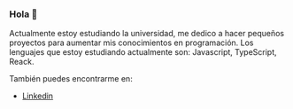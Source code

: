 ### Hola 👋

Actualmente estoy estudiando la universidad, me dedico a hacer pequeños proyectos para aumentar mis conocimientos en programación. Los lenguajes que estoy estudiando actualmente son: Javascript, TypeScript, Reack.

También puedes encontrarme en:
* [Linkedin](https://www.linkedin.com/in/yahir-antonio-diaz-coronado-031683200/)
